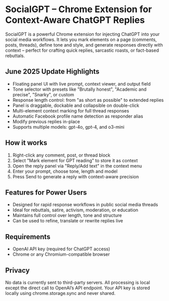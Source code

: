 # SocialGPT – Chrome Extension for Context-Aware ChatGPT Replies

SocialGPT is a powerful Chrome extension for injecting ChatGPT into your social media workflows. It lets you mark
elements on a page (comments, posts, threads), define tone and style, and generate responses directly with context –
perfect for crafting quick replies, sarcastic roasts, or fact-based rebuttals.

## June 2025 Update Highlights

- Floating panel UI with live prompt, context viewer, and output field
- Tone selector with presets like "Brutally honest", "Academic and precise", "Snarky", or custom
- Response length control: from "as short as possible" to extended replies
- Panel is draggable, dockable and collapsible on double-click
- Multi-element context marking for full thread responses
- Automatic Facebook profile name detection as responder alias
- Modify previous replies in-place
- Supports multiple models: gpt-4o, gpt-4, and o3-mini

## How it works

1. Right-click any comment, post, or thread block
2. Select "Mark element for GPT reading" to store it as context
3. Open the reply panel via "Reply/Add text" in the context menu
4. Enter your prompt, choose tone, length and model
5. Press Send to generate a reply with context-aware precision

## Features for Power Users

- Designed for rapid response workflows in public social media threads
- Ideal for rebuttals, satire, activism, moderation, or education
- Maintains full control over length, tone and structure
- Can be used to refine, translate or rewrite replies live

## Requirements

- OpenAI API key (required for ChatGPT access)
- Chrome or any Chromium-compatible browser

## Privacy

No data is currently sent to third-party servers. All processing is local except the direct call to OpenAI’s API
endpoint. Your API key is stored locally using chrome.storage.sync and never shared.
